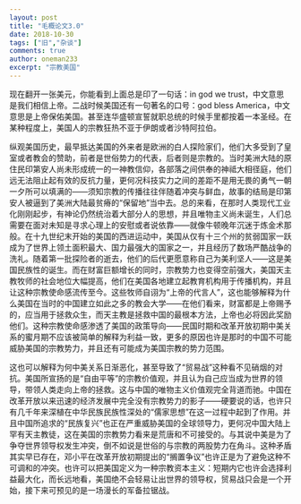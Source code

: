 ```yaml
---
layout: post
title: "毛概论文3.0"
date: 2018-10-30
tags: ["旧","杂谈"]
comments: true
author: oneman233
excerpt: "宗教美国"
---
```


现在翻开一张美元，你能看到上面总是印了一句话：in god we trust，中文意思是我们相信上帝。二战时候美国还有一句著名的口号：god bless America，中文意思是上帝保佑美国。甚至连华盛顿宣誓就职总统的时候手里都按着一本圣经。在某种程度上，美国人的宗教狂热不亚于伊朗或者沙特阿拉伯。

纵观美国历史，最早抵达美国的外来者是欧洲的白人探险家们，他们大多受到了皇室或者教会的赞助，前者是世俗势力的代表，后者则是宗教的。当时美洲大陆的原住民印第安人尚未形成统一的一神教信仰，各部落之间供奉的神祗大相径庭，他们远无法阻止起有效的反抗力量，更何况科技实力之间的差距不是用无畏的勇气一朝一夕所可以填满的——须知宗教的传播往往伴随着冲突与鲜血，故事的结局是印第安人被逼到了美洲大陆最贫瘠的“保留地”当中去。总的来看，在那时人类现代工业化刚刚起步，有神论仍然统治着大部分人的思想，并且唯物主义尚未诞生，人们总需要在面对未知是寻求心理上的安慰或者说依靠——就像牛顿晚年沉迷于炼金术那般。在十九世纪末开始的美国的西进运动中，美国从仅有十三个州的贫弱国家一跃成为了世界上领土面积最大、国力最强大的国家之一，并且经历了数场严酷战争的洗礼。随着第一批探险者的逝去，他们的后代更愿意称自己为美利坚人——这是美国民族性的诞生。而在财富巨额增长的同时，宗教势力也变得空前强大，美国天主教牧师的社会地位大幅提高，他们在美国各地建立起教育机构用于传播机构，并且让这种宗教使命感流传至今。这些牧师自诩为“上帝的代言人”，这也能够解释为什么美国在当时的中国建立如此之多的教会大学——在他们看来，财富都是上帝赐予的，应当用于拯救众生，而天主教是拯救中国的最根本方法，上帝也必将因此奖励他们。这种宗教使命感渗透了美国的政策导向——民国时期和改革开放初期中美关系的蜜月期不应该被简单的解释为利益一致，更多的原因也许是那时的中国不可能威胁美国的宗教势力，并且还有可能成为美国宗教的势力范围。

这也可以解释为何中美关系日渐恶化，甚至导致了“贸易战”这种看不见硝烟的对抗。美国所宣扬的是“自由平等”的宗教价值观，并且认为自己应当成为世界的领导，带领人类走向上帝的拯救。这与中国的唯物主义价值观完全背道而驰。中国在改革开放以来迅速的经济发展中完全没有宗教势力的影子——硬要说的话，也许只有几千年来深植在中华民族民族性深处的“儒家思想”在这一过程中起到了作用。并且中国所追求的“民族复兴”也正在严重威胁美国的全球领导力，更何况中国大陆上罕有天主教徒，这在美国的宗教势力看来是荒唐和不可接受的。与其说中美是为了争夺世界领导权发生冲突，倒不如说是世俗的与宗教的两股势力在角斗。这种矛盾其实早已存在，邓小平在改革开放初期提出的“搁置争议”也许正是为了避免这种不可调和的冲突。也许可以把美国定义为一种宗教资本主义：短期内它也许会选择利益最大化，而长远地看，美国绝不会轻易让出世界的领导权，贸易战只会是一个开始，接下来可预见的是一场漫长的军备拉锯战。